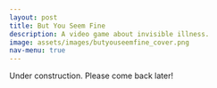 ```yaml
---
layout: post
title: But You Seem Fine
description: A video game about invisible illness.
image: assets/images/butyouseemfine_cover.png
nav-menu: true
---
```


Under construction. Please come back later!
